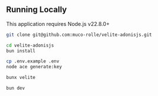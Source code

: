 ## Running Locally

This application requires Node.js v22.8.0+

```bash
git clone git@github.com:muco-rolle/velite-adonisjs.git

cd velite-adonisjs
bun install

cp .env.example .env
node ace generate:key

bunx velite

bun dev
```
